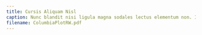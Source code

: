 ```yaml
---
title: Cursis Aliquam Nisl
caption: Nunc blandit nisi ligula magna sodales lectus elementum non. Integer id venenatis velit.
filename: ColumbiaPlotRW.pdf
---
```


